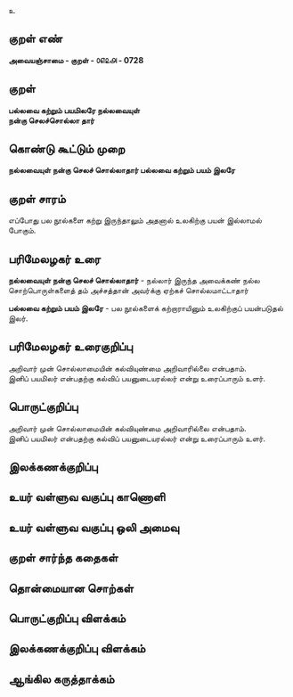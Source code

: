 உ

## குறள் எண் 

**அவையஞ்சாமை - குறள் - ௦௭௨௮ - 0728**  

## குறள் 

**பல்லவை கற்றும் பயமிலரே நல்லவையுள்  
நன்கு செலச்சொல்லா தார்**  

## கொண்டு கூட்டும் முறை

**நல்லவையுள் நன்கு செலச் சொல்லாதார் பல்லவை கற்றும் பயம் இலரே**

## குறள் சாரம் 

எப்போது பல நூல்களை கற்று இருந்தாலும் அதனால் உலகிற்கு பயன் இல்லாமல் போகும்.  

## பரிமேலழகர் உரை

**நல்லவையுள் நன்கு செலச் சொல்லாதார்** - நல்லார் இருந்த அவைக்கண் நல்ல சொற்பொருள்களைத் தம் அச்சத்தான் அவர்க்கு ஏற்கச் சொல்லமாட்டாதார்  

**பல்லவை கற்றும் பயம் இலரே** - பல நூல்களைக் கற்றாராயினும் உலகிற்குப் பயன்படுதல் இலர்.

## பரிமேலழகர் உரைகுறிப்பு   

அறிவார் முன் சொல்லாமையின் கல்வியுண்மை அறிவாரில்லை என்பதாம்.   
இனிப் பயமிலர் என்பதற்கு கல்விப் பயனுடையரல்லர் என்று உரைப்பாரும் உளர்.    

## பொருட்குறிப்பு 

அறிவார் முன் சொல்லாமையின் கல்வியுண்மை அறிவாரில்லை என்பதாம்.   
இனிப் பயமிலர் என்பதற்கு கல்விப் பயனுடையரல்லர் என்று உரைப்பாரும் உளர்.   

## இலக்கணக்குறிப்பு  


## உயர் வள்ளுவ வகுப்பு காணொளி


## உயர் வள்ளுவ வகுப்பு ஒலி அமைவு 

 
## குறள் சார்ந்த கதைகள் 


## தொன்மையான சொற்கள்


## பொருட்குறிப்பு விளக்கம்


## இலக்கணக்குறிப்பு விளக்கம்


## ஆங்கில கருத்தாக்கம் 


